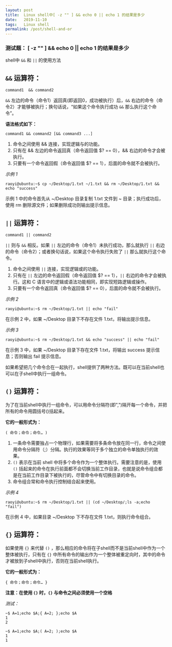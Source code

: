 ```yaml
---
layout: post
title:  Linux shell中[ -z "" ] && echo 0 || echo 1 的结果是多少
date:   2019-11-10
tags:   Linux shell
permalink: /post/shell-and-or
---
```


### 测试题： [ -z "" ] && echo 0 || echo 1 的结果是多少

shell中 `&&` 和 `||` 的使用方法

## `&&` 运算符：

```
command1  && command2
```

`&&` 左边的命令（命令1）返回真(即返回0，成功被执行）后，`&&` 右边的命令（命令2）才能够被执行；换句话说，“如果这个命令执行成功 `&&` 那么执行这个命令”。

**语法格式如下：**

```
command1 && command2 [&& command3 ...]
```

1. 命令之间使用 && 连接，实现逻辑与的功能。
2. 只有在 && 左边的命令返回真（命令返回值 $? == 0），&& 右边的命令才会被执行。
3. 只要有一个命令返回假（命令返回值 $? == 1），后面的命令就不会被执行。

*示例 1*

```
raoyi@ubuntu:~$ cp ~/Desktop/1.txt ~/1.txt && rm ~/Desktop/1.txt && echo "success"
```

示例 1 中的命令首先从 ~/Desktop 目录复制 1.txt 文件到 ~ 目录；执行成功后，使用 rm 删除源文件；如果删除成功则输出提示信息。

## `||` 运算符：

```
command1 || command2
```

`||` 则与 `&&` 相反。如果 `||` 左边的命令（命令1）未执行成功，那么就执行 `||` 右边的命令（命令2）；或者换句话说，如果这个命令执行失败了 `||` 那么就执行这个命令。

1. 命令之间使用 `||` 连接，实现逻辑或的功能。
2. 只有在 `||` 左边的命令返回假（命令返回值 $? == 1），`||` 右边的命令才会被执行。这和 C 语言中的逻辑或语法功能相同，即实现短路逻辑或操作。
3. 只要有一个命令返回真（命令返回值 $? == 0），后面的命令就不会被执行。

*示例 2*

```
raoyi@ubuntu:~$ rm ~/Desktop/1.txt || echo "fail"
```

在示例 2 中，如果 ~/Desktop 目录下不存在文件 1.txt，将输出提示信息。

*示例 3*

```
raoyi@ubuntu:~$ rm ~/Desktop/1.txt && echo "success" || echo "fail"
```

在示例 3 中，如果 ~/Desktop 目录下存在文件 1.txt，将输出 success 提示信息；否则输出 fail 提示信息。

如果希望把几个命令合在一起执行，shell提供了两种方法。既可以在当前shell也可以在子shell中执行一组命令。

## `()` 运算符：

为了在当前shell中执行一组命令，可以用命令分隔符(即",")隔开每一个命令，并把所有的命令用圆括号()括起来。

**它的一般形式为：**

```
( 命令；命令；命令… )
```

1. 一条命令需要独占一个物理行，如果需要将多条命令放在同一行，命令之间使用命令分隔符（;）分隔。执行的效果等同于多个独立的命令单独执行的效果。
2. `()` 表示在当前 shell 中将多个命令作为一个整体执行。需要注意的是，使用 `()` 括起来的命令在执行前面都不会切换当前工作目录，也就是说命令组合都是在当前工作目录下被执行的，尽管命令中有切换目录的命令。
3. 命令组合常和命令执行控制结合起来使用。

*示例 4*

```
raoyi@ubuntu:~$ rm ~/Desktop/1.txt || (cd ~/Desktop/;ls -a;echo "fail")
``` 

在示例 4 中，如果目录 ~/Desktop 下不存在文件 1.txt，则执行命令组合。

## `{}` 运算符：

如果使用 `{}` 来代替 `()` ，那么相应的命令将在子shell而不是当前shell中作为一个整体被执行，只有在 `{}` 中所有命令的输出作为一个整体被重定向时，其中的命令才被放到子shell中执行，否则在当前shell执行。

**它的一般形式为：**

```
{ 命令；命令；命令… } 
```

**注意：在使用 `{}` 时，`{}` 与命令之间必须使用一个空格**

*测试：*

```
~$ A=1;echo $A;{ A=2; };echo $A
1
2

~$ A=1;echo $A;( A=2; );echo $A
1
1
```
